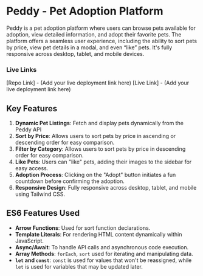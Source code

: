 # Peddy - Pet Adoption Platform

Peddy is a pet adoption platform where users can browse pets available for adoption, view detailed information, and adopt their favorite pets. The platform offers a seamless user experience, including the ability to sort pets by price, view pet details in a modal, and even “like” pets. It's fully responsive across desktop, tablet, and mobile devices.

### Live Links
[Repo Link] -  (Add your live deployment link here)
[Live Link] - (Add your live deployment link here)

## Key Features

1.  **Dynamic Pet Listings**: Fetch and display pets dynamically from the Peddy API 
2.  **Sort by Price**: Allows users to sort pets by price in ascending or descending order for easy comparison.
3. **Filter by Category**: Allows users to sort pets by price in descending order for easy comparison.
4.  **Like Pets**: Users can "like" pets, adding their images to the sidebar for easy access.
5.  **Adoption Process**: Clicking on the "Adopt" button initiates a fun countdown before confirming the adoption.
6.  **Responsive Design**: Fully responsive across desktop, tablet, and mobile using Tailwind CSS.

## ES6 Features Used

-   **Arrow Functions**: Used for sort function declarations.
-   **Template Literals**: For rendering HTML content dynamically within JavaScript.
-   **Async/Await**: To handle API calls and asynchronous code execution.
-   **Array Methods**: `forEach`, `sort` used for iterating and manipulating data.
-   **`let` and `const`**:    `const` is used for values that won't be reassigned, while `let` is used for variables that may be updated later.